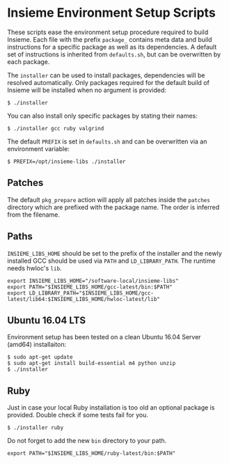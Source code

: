 # Insieme Environment Setup Scripts

These scripts ease the environment setup procedure required to build Insieme.
Each file with the prefix `package_` contains meta data and build instructions
for a specific package as well as its dependencies. A default set of
instructions is inherited from `defaults.sh`, but can be overwritten by each
package.

The `installer` can be used to install packages, dependencies will be resolved
automatically. Only packages required for the default build of Insieme will be
installed when no argument is provided:

    $ ./installer

You can also install only specific packages by stating their names:

    $ ./installer gcc ruby valgrind

The default `PREFIX` is set in `defaults.sh` and can be overwritten via an
environment variable:

    $ PREFIX=/opt/insieme-libs ./installer

## Patches

The default `pkg_prepare` action will apply all patches inside the `patches`
directory which are prefixed with the package name. The order is inferred from
the filename.

## Paths

`INSIEME_LIBS_HOME` should be set to the prefix of the installer and the newly
installed GCC should be used via `PATH` and `LD_LIBRARY_PATH`. The runtime
needs hwloc's `lib`.

    export INSIEME_LIBS_HOME="/software-local/insieme-libs"
    export PATH="$INSIEME_LIBS_HOME/gcc-latest/bin:$PATH"
    export LD_LIBRARY_PATH="$INSIEME_LIBS_HOME/gcc-latest/lib64:$INSIEME_LIBS_HOME/hwloc-latest/lib"

## Ubuntu 16.04 LTS

Environment setup has been tested on a clean Ubuntu 16.04 Server (amd64)
installaiton:

    $ sudo apt-get update
    $ sudo apt-get install build-essential m4 python unzip
    $ ./installer

## Ruby

Just in case your local Ruby installation is too old an optional package is
provided. Double check if some tests fail for you.

    $ ./installer ruby

Do not forget to add the new `bin` directory to your path.

    export PATH="$INSIEME_LIBS_HOME/ruby-latest/bin:$PATH"
